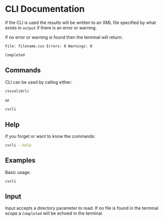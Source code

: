 # CLI Documentation

If the CLI is used the results will be written to an XML file specified by what exists in `output` if there is an error or warning.

If no error or warning is found then the terminal will return:

```bash
File: filename.css Errors: 0 Warnings: 0

Completed
```

## Commands

CLI can be used by calling either:

```bash
cssvalidcli
```

or

```bash
cvcli
```

## Help

If you forget or want to know the commands:

```bash
cvcli --help
```

## Examples

Basic usage:

```bash
cvcli
```

## Input

Input accepts a directory parameter to read. If no file is found in the terminal scope a `Completed` will be echoed in the terminal.
